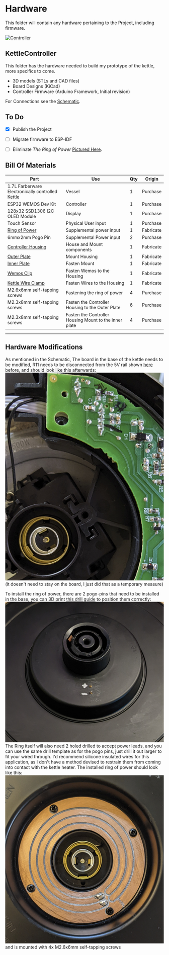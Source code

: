 # Hardware
This folder will contain any hardware pertaining to the Project, including firmware.

![Controller](./img/Controller.jpg)

## KettleController
This folder has the hardware needed to build my prototype of the kettle, more specifics to come.
- 3D models (STLs and CAD files)
- Board Designs (KiCad)
- Controller Firmware (Arduino Framework, Initial revision)

For Connections see the [Schematic](./KettleController/Controller_Schematic.pdf).

## To Do
- [x] Publish the Project
- [ ] Migrate firmware to ESP-IDF
- [ ] Eliminate _The Ring of Power_ [Pictured Here](./img/ring_install.jpg).


## Bill Of Materials

| Part   | Use | Qty | Origin |
|--------|-----|-----|--------|
| 1.7L Farberware Electronically controlled Kettle | Vessel | 1 | Purchase|
| ESP32 WEMOS Dev Kit            | Controller | 1 | Purchase |
| 128x32 SSD1306 I2C OLED Module | Display | 1 | Purchase |
| Touch Sensor | Physical User input | 1 | Purchase |
| [Ring of Power](./KettleController/The_Ring_of_Power) | Supplemental power input | 1 | Fabricate |
| 6mmx2mm Pogo Pin | Supplemental Power input | 2 | Purchase |
| [Controller Housing](./KettleController/3D_Models/control_box.stl) | House and Mount components | 1 | Fabricate |
| [Outer Plate](./KettleController/3D_Models/control_box_outer_plate.stl) | Mount Housing | 1 | Fabricate |
| [Inner Plate](./KettleController/3D_Models/control_box_inner_plate.stl) | Fasten Mount | 1 | Fabricate |
| [Wemos Clip](./KettleController/3D_Models/control_box_wemos_clip.stl) | Fasten Wemos to the Housing | 1 | Fabricate |
| [Kettle Wire Clamp](./KettleController/3D_Models/control_box_kettle_wire_clamp.stl) | Fasten Wires to the Housing | 1 | Fabricate |
| M2.6x6mm self-tapping screws | Fastening the ring of power | 4 | Purchase|
| M2.3x8mm self-tapping screws | Fasten the Controller Housing to the Outer Plate | 6 | Purchase |
| M2.3x8mm self-tapping screws | Fasten the Controller Housing Mount to the inner plate | 4 | Purchase |


---
## Hardware Modifications

As mentioned in the Schematic, The board in the base of the kettle needs to be modified, R11 needs to be disconnected from the 5V rail shown [here](./img/BoardNormal.jpg) before, and should look like this afterwards:
![board mod](./img/BoardMod.jpg)
(it doesn't need to stay on the board, I just did that as a temporary measure)


To install the ring of power, there are 2 pogo-pins that need to be installed in the base, you can 3D print [this drill guide](./KettleController/3D_Models/control_box_drill_template.stl) to position them correctly:
![pogoed base](./img/base_pins_top.jpg)
The Ring itself will also need 2 holed drilled to accept power leads, and you can use the same drill template as for the pogo pins, just drill it out larger to fit your wired through. I'd recommend silicone insulated wires for this application, as I don't have a method devised to restrain them from coming into contact with the kettle heater.
The installed ring of power should look like this:
![ring base](./img/ring_install.jpg)
and is mounted with 4x M2.6x6mm self-tapping screws
